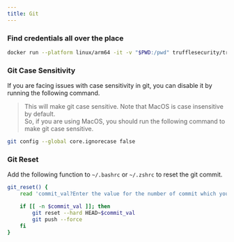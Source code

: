 ```yaml
---
title: Git
---
```


### Find credentials all over the place
```bash
docker run --platform linux/arm64 -it -v "$PWD:/pwd" trufflesecurity/trufflehog:latest github --repo [URL_OF_REPO] --token=[GITHUB_PERSONAL_ACCESS_TOKEN]
```

### Git Case Sensitivity
If you are facing issues with case sensitivity in git, you can disable it by running the following command.
> This will make git case sensitive. Note that MacOS is case insensitive by default.  
> So, if you are using MacOS, you should run the following command to make git case sensitive.

```bash
git config --global core.ignorecase false
```

### Git Reset
Add the following function to `~/.bashrc` or `~/.zshrc` to reset the git commit.
```bash
git_reset() {
    read 'commit_val?Enter the value for the number of commit which you want to reset >'

    if [[ -n $commit_val ]]; then
        git reset --hard HEAD~$commit_val
        git push --force
    fi
}
```
